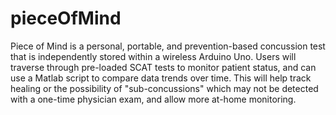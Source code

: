 # pieceOfMind

Piece of Mind is a personal, portable, and prevention-based concussion test that is independently stored within a wireless Arduino Uno. Users will traverse through pre-loaded SCAT tests to monitor patient status, and can use a Matlab script to compare data trends over time. This will help track healing or the possibility of "sub-concussions" which may not be detected with a one-time physician exam, and allow more at-home monitoring.
